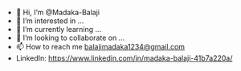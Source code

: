- 👋 Hi, I’m @Madaka-Balaji
- 👀 I’m interested in ...
- 🌱 I’m currently learning ...
- 💞️ I’m looking to collaborate on ...
- 📫 How to reach me balajimadaka1234@gmail.com
- LinkedIn: https://www.linkedin.com/in/madaka-balaji-41b7a220a/

<!---
Madaka-Balaji/Madaka-Balaji is a ✨ special ✨ repository because its `README.md` (this file) appears on your GitHub profile.
You can click the Preview link to take a look at your changes.
--->
